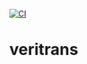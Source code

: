 [![CI](https://github.com/david1992121/veritrans/actions/workflows/main.yml/badge.svg)](https://github.com/david1992121/veritrans/actions/workflows/main.yml)

# veritrans

